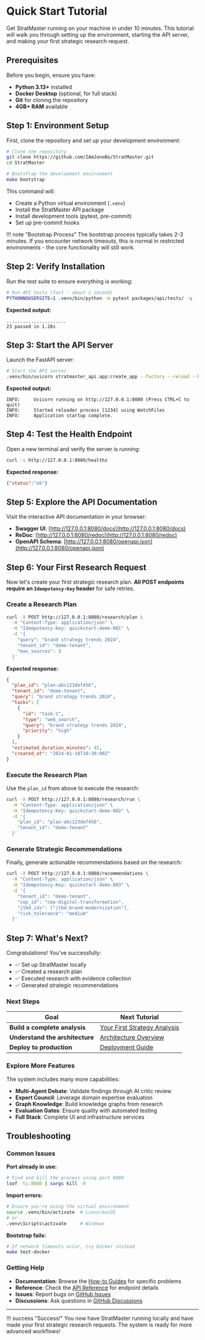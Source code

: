 # Quick Start Tutorial

Get StratMaster running on your machine in under 10 minutes. This tutorial will walk you through setting up the environment, starting the API server, and making your first strategic research request.

## Prerequisites

Before you begin, ensure you have:

- **Python 3.13+** installed
- **Docker Desktop** (optional, for full stack)
- **Git** for cloning the repository
- **4GB+ RAM** available

## Step 1: Environment Setup

First, clone the repository and set up your development environment:

```bash
# Clone the repository
git clone https://github.com/IAmJonoBo/StratMaster.git
cd StratMaster

# Bootstrap the development environment
make bootstrap
```

This command will:

- Create a Python virtual environment (`.venv`)
- Install the StratMaster API package  
- Install development tools (pytest, pre-commit)
- Set up pre-commit hooks

!!! note "Bootstrap Process"
    The bootstrap process typically takes 2-3 minutes. If you encounter network timeouts, this is normal in restricted environments - the core functionality will still work.

## Step 2: Verify Installation

Run the test suite to ensure everything is working:

```bash
# Run API tests (fast - about 1 second)
PYTHONNOUSERSITE=1 .venv/bin/python -m pytest packages/api/tests/ -q
```

**Expected output:**
```
......................
23 passed in 1.28s
```

## Step 3: Start the API Server

Launch the FastAPI server:

```bash
# Start the API server
.venv/bin/uvicorn stratmaster_api.app:create_app --factory --reload --host 127.0.0.1 --port 8080
```

**Expected output:**
```
INFO:     Uvicorn running on http://127.0.0.1:8080 (Press CTRL+C to quit)
INFO:     Started reloader process [1234] using WatchFiles
INFO:     Application startup complete.
```

## Step 4: Test the Health Endpoint

Open a new terminal and verify the server is running:

```bash
curl -s http://127.0.0.1:8080/healthz
```

**Expected response:**
```json
{"status":"ok"}
```

## Step 5: Explore the API Documentation

Visit the interactive API documentation in your browser:

- **Swagger UI**: [http://127.0.0.1:8080/docs](http://127.0.0.1:8080/docs)
- **ReDoc**: [http://127.0.0.1:8080/redoc](http://127.0.0.1:8080/redoc)  
- **OpenAPI Schema**: [http://127.0.0.1:8080/openapi.json](http://127.0.0.1:8080/openapi.json)

## Step 6: Your First Research Request

Now let's create your first strategic research plan. **All POST endpoints require an `Idempotency-Key` header** for safe retries.

### Create a Research Plan

```bash
curl -X POST http://127.0.0.1:8080/research/plan \
  -H "Content-Type: application/json" \
  -H "Idempotency-Key: quickstart-demo-001" \
  -d '{
    "query": "brand strategy trends 2024",
    "tenant_id": "demo-tenant",
    "max_sources": 3
  }'
```

**Expected response:**
```json
{
  "plan_id": "plan-abc123def456",
  "tenant_id": "demo-tenant", 
  "query": "brand strategy trends 2024",
  "tasks": [
    {
      "id": "task-1",
      "type": "web_search",
      "query": "brand strategy trends 2024",
      "priority": "high"
    }
  ],
  "estimated_duration_minutes": 45,
  "created_at": "2024-01-18T10:30:00Z"
}
```

### Execute the Research Plan

Use the `plan_id` from above to execute the research:

```bash
curl -X POST http://127.0.0.1:8080/research/run \
  -H "Content-Type: application/json" \
  -H "Idempotency-Key: quickstart-demo-002" \
  -d '{
    "plan_id": "plan-abc123def456",
    "tenant_id": "demo-tenant"
  }'
```

### Generate Strategic Recommendations

Finally, generate actionable recommendations based on the research:

```bash
curl -X POST http://127.0.0.1:8080/recommendations \
  -H "Content-Type: application/json" \
  -H "Idempotency-Key: quickstart-demo-003" \
  -d '{
    "tenant_id": "demo-tenant",
    "cep_id": "cep-digital-transformation",
    "jtbd_ids": ["jtbd-brand-modernization"],
    "risk_tolerance": "medium"
  }'
```

## Step 7: What's Next?

Congratulations! You've successfully:

- ✅ Set up StratMaster locally
- ✅ Created a research plan
- ✅ Executed research with evidence collection
- ✅ Generated strategic recommendations

### Next Steps

| Goal | Next Tutorial |
|------|---------------|
| **Build a complete analysis** | [Your First Strategy Analysis](first-analysis.md) |
| **Understand the architecture** | [Architecture Overview](../explanation/architecture.md) |
| **Deploy to production** | [Deployment Guide](../how-to/deployment.md) |

### Explore More Features

The system includes many more capabilities:

- **Multi-Agent Debate**: Validate findings through AI critic review
- **Expert Council**: Leverage domain expertise evaluation  
- **Graph Knowledge**: Build knowledge graphs from research
- **Evaluation Gates**: Ensure quality with automated testing
- **Full Stack**: Complete UI and infrastructure services

## Troubleshooting

### Common Issues

**Port already in use:**
```bash
# Find and kill the process using port 8080
lsof -ti:8080 | xargs kill -9
```

**Import errors:**
```bash
# Ensure you're using the virtual environment
source .venv/bin/activate  # Linux/macOS
# or
.venv\Scripts\activate     # Windows
```

**Bootstrap fails:**
```bash
# If network timeouts occur, try Docker instead
make test-docker
```

### Getting Help

- **Documentation**: Browse the [How-to Guides](../how-to/) for specific problems
- **Reference**: Check the [API Reference](../reference/api/) for endpoint details  
- **Issues**: Report bugs on [GitHub Issues](https://github.com/IAmJonoBo/StratMaster/issues)
- **Discussions**: Ask questions in [GitHub Discussions](https://github.com/IAmJonoBo/StratMaster/discussions)

---

!!! success "Success!"
    You now have StratMaster running locally and have made your first strategic research requests. The system is ready for more advanced workflows!